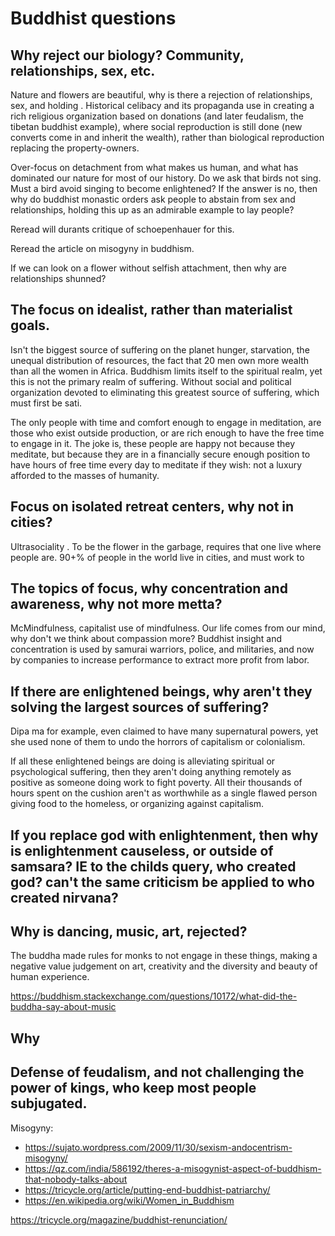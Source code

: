 # Buddhist questions

## Why reject our biology? Community, relationships, sex, etc.

Nature and flowers are beautiful, why is there a rejection of relationships, sex, and holding . Historical celibacy and its propaganda use in creating a rich religious organization based on donations (and later feudalism, the tibetan buddhist example), where social reproduction is still done (new converts come in and inherit the wealth), rather than biological reproduction replacing the property-owners.

Over-focus on detachment from what makes us human, and what has dominated our nature for most of our history. Do we ask that birds not sing. Must a bird avoid singing to become enlightened? If the answer is no, then why do buddhist monastic orders ask people to abstain from sex and relationships, holding this up as an admirable example to lay people?

Reread will durants critique of schoepenhauer for this.

Reread the article on misogyny in buddhism.

If we can look on a flower without selfish attachment, then why are relationships shunned?

## The focus on idealist, rather than materialist goals.

Isn't the biggest source of suffering on the planet hunger, starvation, the unequal distribution of resources, the fact that 20 men own more wealth than all the women in Africa. Buddhism limits itself to the spiritual realm, yet this is not the primary realm of suffering. Without social and political organization devoted to eliminating this greatest source of suffering, which must first be sati.

The only people with time and comfort enough to engage in meditation, are those who exist outside production, or are rich enough to have the free time to engage in it. The joke is, these people are happy not because they meditate, but because they are in a financially secure enough position to have hours of free time every day to meditate if they wish: not a luxury afforded to the masses of humanity.

## Focus on isolated retreat centers, why not in cities?

Ultrasociality . To be the flower in the garbage, requires that one live where people are. 90+% of people in the world live in cities, and must work to

## The topics of focus, why concentration and awareness, why not more metta?

McMindfulness, capitalist use of mindfulness. Our life comes from our mind, why don't we think about compassion more? Buddhist insight and concentration is used by samurai warriors, police, and militaries, and now by companies to increase performance to extract more profit from labor.

## If there are enlightened beings, why aren't they solving the largest sources of suffering?

Dipa ma for example, even claimed to have many supernatural powers, yet she used none of them to undo the horrors of capitalism or colonialism.

If all these enlightened beings are doing is alleviating spiritual or psychological suffering, then they aren't doing anything remotely as positive as someone doing work to fight poverty. All their thousands of hours spent on the cushion aren't as worthwhile as a single flawed person giving food to the homeless, or organizing against capitalism.

## If you replace god with enlightenment, then why is enlightenment causeless, or outside of samsara? IE to the childs query, who created god? can't the same criticism be applied to who created nirvana?

## Why is dancing, music, art, rejected?

The buddha made rules for monks to not engage in these things, making a negative value judgement on art, creativity and the diversity and beauty of human experience.

https://buddhism.stackexchange.com/questions/10172/what-did-the-buddha-say-about-music

## Why

## Defense of feudalism, and not challenging the power of kings, who keep most people subjugated.

Misogyny:

- https://sujato.wordpress.com/2009/11/30/sexism-andocentrism-misogyny/
- https://qz.com/india/586192/theres-a-misogynist-aspect-of-buddhism-that-nobody-talks-about
- https://tricycle.org/article/putting-end-buddhist-patriarchy/
- https://en.wikipedia.org/wiki/Women_in_Buddhism

https://tricycle.org/magazine/buddhist-renunciation/
